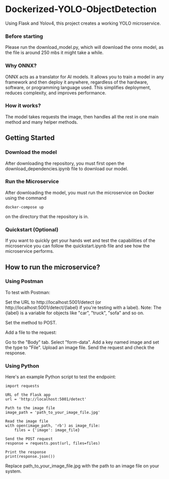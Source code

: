 # Dockerized-YOLO-ObjectDetection
Using Flask and Yolov4, this project creates a working YOLO microservice.

### Before starting

Please run the download_model.py, which will download the onnx model, as the file is around 250 mbs it might take a while.

### Why ONNX?

ONNX acts as a translator for AI models. It allows you to train a model in any framework and then deploy it anywhere, regardless of the hardware, software, or programming language used. This simplifies deployment, reduces complexity, and improves performance.

### How it works?

The model takes requests the image, then handles all the rest in one main method and many helper methods.

## Getting Started

### Download the model 
After downloading the repository, you must first open the download_dependencies.ipynb file to download our model.

### Run the Microservice
After downloading the model, you must run the microservice on Docker using the command 

    docker-compose up
on the directory that the repository is in.

### Quickstart (Optional)
If you want to quickly get your hands wet and test the capabilities of the microservice you can follow the quickstart.ipynb file and see how the microservice performs.

## How to run the microservice?

### Using Postman
To test with Postman:

Set the URL to http://localhost:5001/detect (or http://localhost:5001/detect/{label} if you're testing with a label).
Note: The {label} is a variable for objects like "car", "truck", "sofa" and so on.

Set the method to POST.

Add a file to the request:

Go to the "Body" tab.
Select "form-data".
Add a key named image and set the type to "File".
Upload an image file.
Send the request and check the response.

### Using Python

Here's an example Python script to test the endpoint:

    import requests
    
    URL of the Flask app
    url = 'http://localhost:5001/detect'
    
    Path to the image file
    image_path = 'path_to_your_image_file.jpg'
    
    Read the image file
    with open(image_path, 'rb') as image_file:
        files = {'image': image_file}
    
    Send the POST request
    response = requests.post(url, files=files)
    
    Print the response
    print(response.json())
    
Replace path_to_your_image_file.jpg with the path to an image file on your system.
